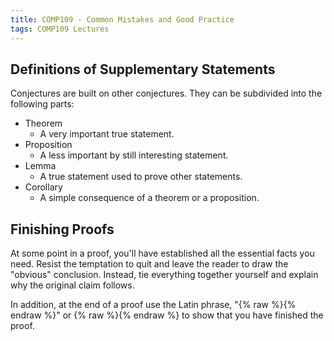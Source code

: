 ```yaml
---
title: COMP109 - Common Mistakes and Good Practice
tags: COMP109 Lectures
---
```

## Definitions of Supplementary Statements
Conjectures are built on other conjectures. They can be subdivided into the following parts:

* Theorem
	* A very important true statement.
* Proposition
	* A less important by still interesting statement.
* Lemma
	* A true statement used to prove other statements.
* Corollary
	* A simple consequence of a theorem or a proposition.
	
## Finishing Proofs
At some point in a proof, you'll have established all the essential facts you need. Resist the temptation to quit and leave the reader to draw the "obvious" conclusion. Instead, tie everything together yourself and explain why the original claim follows.

In addition, at the end of a proof use the Latin phrase, "{% raw %}<![CDATA[\(_\text{QED}\)]]>{% endraw %}" or {% raw %}<![CDATA[\(\square\)]]>{% endraw %} to show that you have finished the proof.
